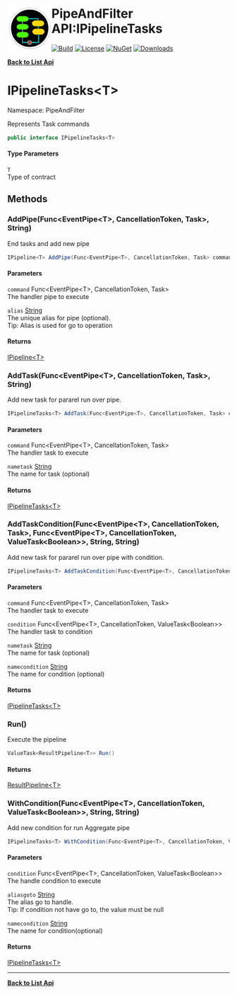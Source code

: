 # <img align="left" width="100" height="100" src="../images/icon.png">PipeAndFilter API:IPipelineTasks<T> 

[![Build](https://github.com/FRACerqueira/PipeAndFilter/workflows/Build/badge.svg)](https://github.com/FRACerqueira/PipeAndFilter/actions/workflows/build.yml)
[![License](https://img.shields.io/badge/License-MIT-brightgreen.svg)](https://github.com/FRACerqueira/PipeAndFilter/blob/master/LICENSE)
[![NuGet](https://img.shields.io/nuget/v/PipeAndFilter)](https://www.nuget.org/packages/PipeAndFilter/)
[![Downloads](https://img.shields.io/nuget/dt/PipeAndFilter)](https://www.nuget.org/packages/PipeAndFilter/)

[**Back to List Api**](./apis.md)

# IPipelineTasks&lt;T&gt;

Namespace: PipeAndFilter

Represents Task commands

```csharp
public interface IPipelineTasks<T>
```

#### Type Parameters

`T`<br>
Type of contract

## Methods

### <a id="methods-addpipe"/>**AddPipe(Func&lt;EventPipe&lt;T&gt;, CancellationToken, Task&gt;, String)**

End tasks and add new pipe

```csharp
IPipeline<T> AddPipe(Func<EventPipe<T>, CancellationToken, Task> command, string alias)
```

#### Parameters

`command` Func&lt;EventPipe&lt;T&gt;, CancellationToken, Task&gt;<br>
The handler pipe to execute

`alias` [String](https://docs.microsoft.com/en-us/dotnet/api/system.string)<br>
The unique alias for pipe (optional).
 <br>Tip: Alias is used for go to operation

#### Returns

[IPipeline&lt;T&gt;](./pipeandfilter.ipipeline-1.md)

### <a id="methods-addtask"/>**AddTask(Func&lt;EventPipe&lt;T&gt;, CancellationToken, Task&gt;, String)**

Add new task for pararel run over pipe.

```csharp
IPipelineTasks<T> AddTask(Func<EventPipe<T>, CancellationToken, Task> command, string nametask)
```

#### Parameters

`command` Func&lt;EventPipe&lt;T&gt;, CancellationToken, Task&gt;<br>
The handler task to execute

`nametask` [String](https://docs.microsoft.com/en-us/dotnet/api/system.string)<br>
The name for task (optional)

#### Returns

[IPipelineTasks&lt;T&gt;](./pipeandfilter.ipipelinetasks-1.md)

### <a id="methods-addtaskcondition"/>**AddTaskCondition(Func&lt;EventPipe&lt;T&gt;, CancellationToken, Task&gt;, Func&lt;EventPipe&lt;T&gt;, CancellationToken, ValueTask&lt;Boolean&gt;&gt;, String, String)**

Add new task for pararel run over pipe with condition.

```csharp
IPipelineTasks<T> AddTaskCondition(Func<EventPipe<T>, CancellationToken, Task> command, Func<EventPipe<T>, CancellationToken, ValueTask<Boolean>> condition, string nametask, string namecondition)
```

#### Parameters

`command` Func&lt;EventPipe&lt;T&gt;, CancellationToken, Task&gt;<br>
The handler task to execute

`condition` Func&lt;EventPipe&lt;T&gt;, CancellationToken, ValueTask&lt;Boolean&gt;&gt;<br>
The handler task to condition

`nametask` [String](https://docs.microsoft.com/en-us/dotnet/api/system.string)<br>
The name for task (optional)

`namecondition` [String](https://docs.microsoft.com/en-us/dotnet/api/system.string)<br>
The name for condition (optional)

#### Returns

[IPipelineTasks&lt;T&gt;](./pipeandfilter.ipipelinetasks-1.md)

### <a id="methods-run"/>**Run()**

Execute the pipeline

```csharp
ValueTask<ResultPipeline<T>> Run()
```

#### Returns

[ResultPipeline&lt;T&gt;](./pipeandfilter.resultpipeline-1.md)

### <a id="methods-withcondition"/>**WithCondition(Func&lt;EventPipe&lt;T&gt;, CancellationToken, ValueTask&lt;Boolean&gt;&gt;, String, String)**

Add new condition for run Aggregate pipe

```csharp
IPipelineTasks<T> WithCondition(Func<EventPipe<T>, CancellationToken, ValueTask<Boolean>> condition, string aliasgoto, string namecondition)
```

#### Parameters

`condition` Func&lt;EventPipe&lt;T&gt;, CancellationToken, ValueTask&lt;Boolean&gt;&gt;<br>
The handle condition to execute

`aliasgoto` [String](https://docs.microsoft.com/en-us/dotnet/api/system.string)<br>
The alias go to handle.
 <br>Tip: If condition not have go to, the value must be null

`namecondition` [String](https://docs.microsoft.com/en-us/dotnet/api/system.string)<br>
The name for condition(optional)

#### Returns

[IPipelineTasks&lt;T&gt;](./pipeandfilter.ipipelinetasks-1.md)


- - -
[**Back to List Api**](./apis.md)

